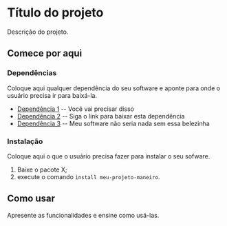 # Título do projeto

Descrição do projeto.

## Comece por aqui

### Dependências

Coloque aqui qualquer dependência do seu software e aponte para onde o usuário precisa ir para baixá-la.

- [Dependência 1](https://github.com/cappufordevsuser/meu-primeiro-projeto/#) -- Você vai precisar disso
- [Dependência 2](https://github.com/cappufordevsuser/meu-primeiro-projeto/#) -- Siga o link para baixar esta dependência
- [Dependência 3](https://github.com/cappufordevsuser/meu-primeiro-projeto/#) -- Meu software não seria nada sem essa belezinha

### Instalação

Coloque aqui o que o usuário precisa fazer para instalar o seu sofware.

1. Baixe o pacote X;
2. execute o comando <code>install meu-projeto-maneiro</code>.

## Como usar

Apresente as funcionalidades e ensine como usá-las.
